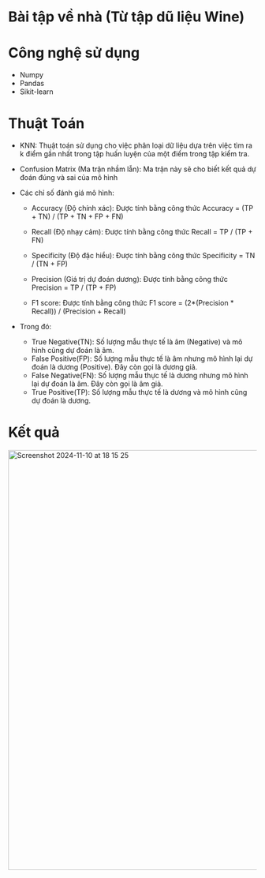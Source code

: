 # Bài tập về nhà (Từ tập dũ liệu Wine)
# Công nghệ sử dụng
- Numpy
- Pandas
- Sikit-learn

# Thuật Toán
- KNN: Thuật toán sử dụng cho việc phân loại dữ liệu dựa trên việc tìm ra k điểm gần nhất trong tập huấn luyện của một điểm trong tập kiểm tra.
- Confusion Matrix (Ma trận nhầm lẫn): Ma trận này sẽ cho biết kết quả dự đoán đúng và sai của mô hình
- Các chỉ số đánh giá mô hình:
  + Accuracy (Độ chính xác): Được tính bằng công thức Accuracy = (TP + TN) / (TP + TN + FP + FN)
    
  + Recall (Độ nhạy cảm): Được tính bằng công thức Recall = TP / (TP + FN)
    
  + Specificity (Độ đặc hiểu): Được tính bằng công thức Specificity = TN / (TN + FP)
    
  + Precision (Giá trị dự đoán dương): Được tính bằng công thức Precision = TP / (TP + FP)
    
  + F1 score: Được tính bằng công thức F1 score = (2*(Precision * Recall)) / (Precision + Recall)

- Trong đó:
  + True Negative(TN): Số lượng mẫu thực tế là âm (Negative) và mô hình cũng dự đoán là âm.
  + False Positive(FP): Số lượng mẫu thực tế là âm nhưng mô hình lại dự đoán là dương (Positive). Đây còn gọi là dương giả.
  + False Negative(FN): Số lượng mẫu thực tế là dương nhưng mô hình lại dự đoán là âm. Đây còn gọi là âm giả.
  + True Positive(TP): Số lượng mẫu thực tế là dương và mô hình cũng dự đoán là dương.
# Kết quả
<img width="851" alt="Screenshot 2024-11-10 at 18 15 25" src="https://github.com/user-attachments/assets/1a7a3f4f-7150-4579-9b68-eea99f38fc67">
